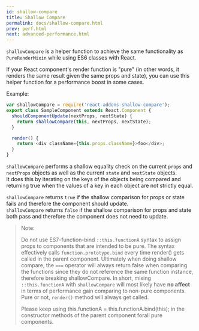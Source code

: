 ```yaml
---
id: shallow-compare
title: Shallow Compare
permalink: docs/shallow-compare.html
prev: perf.html
next: advanced-performance.html
---
```


`shallowCompare` is a helper function to achieve the same functionality as `PureRenderMixin` while using ES6 classes with React.

If your React component's render function is "pure" (in other words, it renders the same result given the same props and state), you can use this helper function for a performance boost in some cases.

Example:

```js
var shallowCompare = require('react-addons-shallow-compare');
export class SampleComponent extends React.Component {
  shouldComponentUpdate(nextProps, nextState) {
    return shallowCompare(this, nextProps, nextState);
  }

  render() {
    return <div className={this.props.className}>foo</div>;
  }
}
```

`shallowCompare` performs a shallow equality check on the current `props` and `nextProps` objects as well as the current `state` and `nextState` objects.  
It does this by iterating on the keys of the objects being compared and returning true when the values of a key in each object are not strictly equal.

`shallowCompare` returns `true` if the shallow comparison for props or state fails and therefore the component should update.  
`shallowCompare` returns `false` if the shallow comparison for props and state both pass and therefore the component does not need to update.

> Note:
>
> Do not use ES7-function-bind `::this.functionA` syntax to assign props to components that are intended to be pure. The syntax effectively calls `function.prototype.bind` every time render() gets called in the parent component. Ultimately when doing shallow compare, the `===` operator will always return false when comparing the functions since they do not reference the same function instance, therefore breaking shallowCompare. In short, mixing `::this.functionA` with `shallowCompare` will most likely have **no affect** in terms of performance gain comparing to non-pure components. Pure or not, `render()` method will always get called.  
> 
>Please keep using this.functionA = this.functionA.bind(this); in the constructor methods of the parent component forall pure components.
>
>
